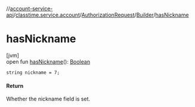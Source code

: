 //[account-service-api](../../../../index.md)/[classtime.service.account](../../index.md)/[AuthorizationRequest](../index.md)/[Builder](index.md)/[hasNickname](has-nickname.md)

# hasNickname

[jvm]\
open fun [hasNickname](has-nickname.md)(): [Boolean](https://kotlinlang.org/api/latest/jvm/stdlib/kotlin/-boolean/index.html)

`string nickname = 7;`

#### Return

Whether the nickname field is set.
